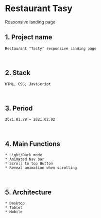 # Restaurant Tasy
 Responsive landing page
 
## 1. Project name
    Restaurant "Tasty" responsive landing page
<br>

## 2. Stack
    HTML, CSS, JavaScript
<br>

## 3. Period
    2021.01.28 ~ 2021.02.02
<br>

## 4. Main Functions
    * Light/Dark mode 
    * Animated Nav bar
    * Scroll to top Button
    * Reveal animation when scrolling
<br>

## 5. Architecture
    * Desktop
    * Tablet
    * Mobile
